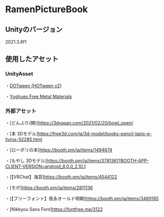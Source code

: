 # RamenPictureBook
## Unityのバージョン
2021.3.8f1

## 使用したアセット
### UnityAsset
・[DOTween (HOTween v2)](https://assetstore.unity.com/packages/tools/animation/dotween-hotween-v2-27676)

・[Yughues Free Metal Materials](https://assetstore.unity.com/packages/2d/textures-materials/metals/yughues-free-metal-materials-12949)

### 外部アセット
・[どんぶり(開)]https://3dyasan.com/2021/02/20/bowl_open/

・[本 3Dモデル]https://free3d.com/ja/3d-model/books-pencil-lapis-e-livros-52285.html

・[ローポリの本]https://booth.pm/ja/items/1494674

・[もやし 3Dモデル]https://booth.pm/ja/items/3781361?BOOTH-APP-CLIENT-VERSION=android_8.0.0_2.10.1

・[【VRChat】海苔]https://booth.pm/ja/items/4544122

・[モボ]https://booth.pm/ja/items/2811136

・[【フリーフォント】夜永オールド明朝]https://booth.pm/ja/items/3489185

・[Nikkyou Sans Font]https://fontfree.me/3122
